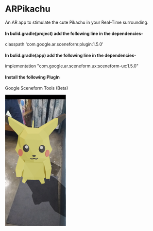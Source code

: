 # ARPikachu
An AR app to stimulate the cute Pikachu in your Real-Time surrounding.

#### In bulid.gradle(project) add the following line in the dependencies-
classpath 'com.google.ar.sceneform:plugin:1.5.0'
#### In bulid.gradle(app) add the following line in the dependencies-
implementation "com.google.ar.sceneform.ux:sceneform-ux:1.5.0"
#### Install the following PlugIn
Google Sceneform Tools (Beta)


<img width="200" alt="portfolio_view" src="https://github.com/savi-1311/ARPikachu/blob/master/Screenshot_2020-04-25-17-11-07-038_com.example.arapp.jpg">
